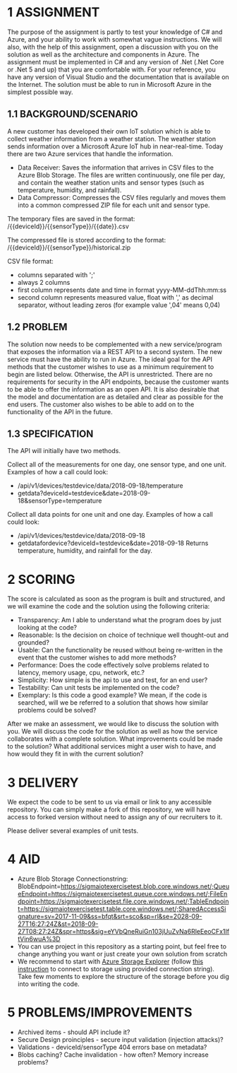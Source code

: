 # 1 ASSIGNMENT
The purpose of the assignment is partly to test your knowledge of C# and Azure, and your ability to work with somewhat vague instructions. We will also, with the help of this assignment, open a discussion with you on the solution as well as the architecture and components in Azure.
The assignment must be implemented in C# and any version of .Net (.Net Core or .Net 5 and up) that you are comfortable with. For your reference, you have any version of Visual Studio and the documentation that is available on the Internet. The solution must be able to run in Microsoft Azure in the simplest possible way.

## 1.1 BACKGROUND/SCENARIO

A new customer has developed their own IoT solution which is able to collect weather information from a weather station. The weather station sends information over a Microsoft Azure IoT hub in near-real-time. Today there are two Azure services that handle the information.
- Data Receiver: Saves the information that arrives in CSV files to the Azure Blob Storage. The files are written continuously, one file per day, and contain the weather station units and sensor types (such as temperature, humidity, and rainfall).
- Data Compressor: Compresses the CSV files regularly and moves them into a common compressed ZIP file for each unit and sensor type.

The temporary files are saved in the format: /{{deviceId}}/{{sensorType}}/{{date}}.csv

The compressed file is stored according to the format: /{{deviceId}}/{{sensorType}}/historical.zip

CSV file format: 
- columns separated with ';'
- always 2 columns
- first column represents date and time in format yyyy-MM-ddThh:mm:ss
- second column represents measured value, float with ',' as decimal separator, without leading zeros (for example value ',04' means 0,04)

## 1.2 PROBLEM

The solution now needs to be complemented with a new service/program that exposes the information via a REST API to a second system. The new service must have the ability to run in Azure. The ideal goal for the API methods that the customer wishes to use as a minimum requirement to begin are listed below. Otherwise, the API is unrestricted. 
There are no requirements for security in the API endpoints, because the customer wants to be able to offer the information as an open API. It is also desirable that the model and documentation are as detailed and clear as possible for the end users. The customer also wishes to be able to add on to the functionality of the API in the future. 

## 1.3 SPECIFICATION

The API will initially have two methods.

Collect all of the measurements for one day, one sensor type, and one unit.
Examples of how a call could look:
- /api/v1/devices/testdevice/data/2018-09-18/temperature
- getdata?deviceId=testdevice&date=2018-09-18&sensorType=temperature

Collect all data points for one unit and one day.
Examples of how a call could look:
- /api/v1/devices/testdevice/data/2018-09-18
- getdatafordevice?deviceId=testdevice&date=2018-09-18
Returns temperature, humidity, and rainfall for the day.

# 2 SCORING

The score is calculated as soon as the program is built and structured, and we will examine the code and the solution using the following criteria:
- Transparency: Am I able to understand what the program does by just looking at the code?
- Reasonable: Is the decision on choice of technique well thought-out and grounded?
- Usable: Can the functionality be reused without being re-written in the event that the customer wishes to add more methods?  
- Performance: Does the code effectively solve problems related to latency, memory usage, cpu, network, etc.? 
- Simplicity: How simple is the api to use and test, for an end user? 
- Testability: Can unit tests be implemented on the code?
- Exemplary: Is this code a good example? We mean, if the code is searched, will we be referred to a solution that shows how similar problems could be solved?  

After we make an assessment, we would like to discuss the solution with you. We will discuss the code for the solution as well as how the service collaborates with a complete solution. What improvements could be made to the solution? What additional services might a user wish to have, and how would they fit in with the current solution?

# 3 DELIVERY

We expect the code to be sent to us via email or link to any accessible repository. You can simply make a fork of this repository, we will have access to forked version without need to assign any of our recruiters to it.

Please deliver several examples of unit tests. 

# 4 AID

- Azure Blob Storage Connectionstring: BlobEndpoint=https://sigmaiotexercisetest.blob.core.windows.net/;QueueEndpoint=https://sigmaiotexercisetest.queue.core.windows.net/;FileEndpoint=https://sigmaiotexercisetest.file.core.windows.net/;TableEndpoint=https://sigmaiotexercisetest.table.core.windows.net/;SharedAccessSignature=sv=2017-11-09&ss=bfqt&srt=sco&sp=rl&se=2028-09-27T16:27:24Z&st=2018-09-27T08:27:24Z&spr=https&sig=eYVbQneRuiGn103jUuZvNa6RleEeoCFx1IftVin6wuA%3D
- You can use project in this repository as a starting point, but feel free to change anything you want or just create your own solution from scratch
- We recommend to start with [Azure Storage Explorer](https://azure.microsoft.com/en-us/features/storage-explorer/#overview) (follow [this instruction](https://docs.microsoft.com/en-us/azure/vs-azure-tools-storage-manage-with-storage-explorer?tabs=windows#shared-access-signature-sas-connection-string) to connect to storage using provided connection string). Take few moments to explore the structure of the storage before you dig into writing the code.

# 5 PROBLEMS/IMPROVEMENTS

- Archived items - should API include it?
- Secure Design proinciples - secure input validation (injection attacks)?
- Validations - deviceId/sensorType 404 errors base on metadata?
- Blobs caching? Cache invalidation - how often? Memory increase problems? 

